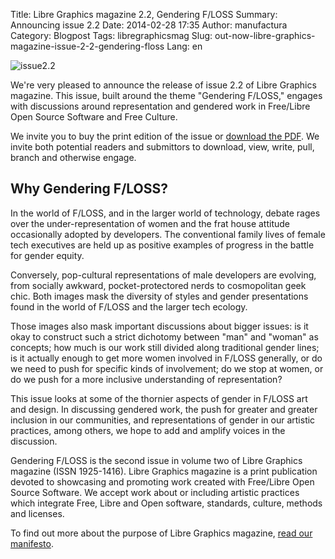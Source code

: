 Title: Libre Graphics magazine 2.2, Gendering F/LOSS
Summary: Announcing issue 2.2
Date: 2014-02-28 17:35
Author: manufactura
Category: Blogpost
Tags: libregraphicsmag
Slug: out-now-libre-graphics-magazine-issue-2-2-gendering-floss
Lang: en

![issue2.2](http://blog.manufacturaindependente.org/wp-content/uploads/2014/02/issue2.2.jpg)

We're very pleased to announce the release of issue 2.2 of Libre
Graphics magazine. This issue, built around the theme "Gendering
F/LOSS," engages with discussions around representation and gendered
work in Free/Libre Open Source Software and Free Culture.

We invite you to buy the print edition of the issue or [download the
PDF](http://libregraphicsmag.com/ "Issues"). We invite both potential
readers and submittors to download, view, write, pull, branch and
otherwise engage.

Why Gendering F/LOSS?
---------------------

In the world of F/LOSS, and in the larger world of technology, debate
rages over the under-representation of women and the frat house attitude
occasionally adopted by developers. The conventional family lives of
female tech executives are held up as positive examples of progress in
the battle for gender equity.

Conversely, pop-cultural representations of male developers are
evolving, from socially awkward, pocket-protectored nerds to
cosmopolitan geek chic. Both images mask the diversity of styles and
gender presentations found in the world of F/LOSS and the larger tech
ecology.

Those images also mask important discussions about bigger issues: is it
okay to construct such a strict dichotomy between "man" and "woman" as
concepts; how much is our work still divided along traditional gender
lines; is it actually enough to get more women involved in F/LOSS
generally, or do we need to push for specific kinds of involvement; do
we stop at women, or do we push for a more inclusive understanding of
representation?

This issue looks at some of the thornier aspects of gender in F/LOSS art
and design. In discussing gendered work, the push for greater and
greater inclusion in our communities, and representations of gender in
our artistic practices, among others, we hope to add and amplify voices
in the discussion.

Gendering F/LOSS is the second issue in volume two of Libre Graphics
magazine (ISSN 1925-1416). Libre Graphics magazine is a print
publication devoted to showcasing and promoting work created with
Free/Libre Open Source Software. We accept work about or including
artistic practices which integrate Free, Libre and Open software,
standards, culture, methods and licenses.

To find out more about the purpose of Libre Graphics magazine, [read our
manifesto](http://libregraphicsmag.com/manifesto/ "Manifesto").

